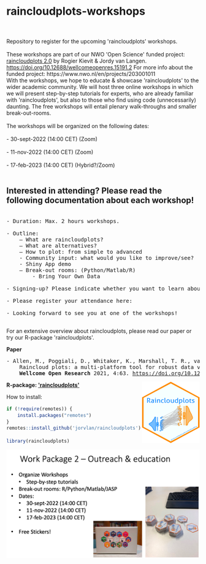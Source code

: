 # raincloudplots-workshops
<br>
<br>
Repository to register for the upcoming 'raincloudplots' workshops.
<br>
<br>
These workshops are part of our NWO 'Open Science' funded project: <a href="https://www.nwo.nl/en/projects/203001011">raincloudplots 2.0</a> by Rogier Kievit & Jordy van Langen. <br> <a href="https://doi.org/10.12688/wellcomeopenres.15191.2">https://doi.org/10.12688/wellcomeopenres.15191.2</a>
For more info about the funded project: https://www.nwo.nl/en/projects/203001011
<br>
With the workshops, we hope to educate & showcase 'raincloudplots' to the wider academic community.
We will host three online workshops in which we will present step-by-step tutorials for experts, who are already familiar with 'raincloudplots', but also to those who find using code (unnecessarily) daunting. The free workshops will entail plenary walk-throughs and smaller break-out-rooms.
<br>
<br>
The workshops will be organized on the following dates:
<br>
<br>
- 30-sept-2022 (14:00 CET) (Zoom) <insert link here>
<br>
<br>
- 11-nov-2022 (14:00 CET) (Zoom) <insert linke here>
<br>
<br>
- 17-feb-2023 (14:00 CET) (Hybrid?/Zoom) <insert link here>
<br>
<br>

## Interested in attending? Please read the following documentation about each workshop!
<pre>

- Duration: Max. 2 hours workshops.

- Outline: 
	– What are raincloudplots?
	– What are alternatives?
	– How to plot: from simple to advanced
	- Community input: what would you like to improve/see?
	- Shiny App demo
	– Break-out rooms: (Python/Matlab/R)
		- Bring Your Own Data
		
- Signing-up? Please indicate whether you want to learn about Python/Matlab/R, which is necessary information for the subsequent Zoom break-out rooms in which we will answer any questions you have, but most importantly, **give you the opportunity to Bring Your Own Data (BYOD)** to co-develop & fine-tune your amazing plots!

- Please register your attendance here: <insert link to form>

- Looking forward to see you at one of the workshops!

</pre>

For an extensive overview about raincloudplots, please read our paper or try our R-package 'raincloudplots'.

**Paper**
<pre>
- Allen, M., Poggiali, D., Whitaker, K., Marshall, T. R., van Langen, J., & Kievit, R. A.
    Raincloud plots: a multi-platform tool for robust data visualization [version 2; peer review: 2 approved] 
    <b>Wellcome Open Research</b> 2021, 4:63. <a href="https://doi.org/10.12688/wellcomeopenres.15191.2">https://doi.org/10.12688/wellcomeopenres.15191.2</a>
</pre>

**R-package: ['raincloudplots'](https://github.com/jorvlan/raincloudplots)** <img src="https://github.com/jorvlan/open-visualizations/blob/master/R/package_figures/rainclouds_highres.png" width="150" height="160" align="right"/>

How to install:
```r
if (!require(remotes)) {
    install.packages("remotes")
}
remotes::install_github('jorvlan/raincloudplots')

library(raincloudplots)
```
<img src="https://github.com/jorvlan/raincloudplots-workshops/blob/main/other/Schermafbeelding 2022-04-29 om 11.42.15 AM.png"/>

